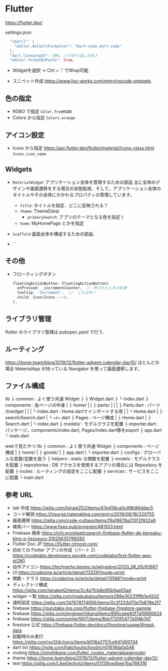 # Flutter

https://flutter.dev/

settings.json
```dart
  "[dart]": {
    "editor.defaultFormatter": "Dart-Code.dart-code"
  },
  "dart.lineLength": 200, //行折り返しの長さ
  "editor.formatOnPaste": true,
```

- Widgetを選択 -> Ctrl + '.' でWrap可能

- スニペット作成
  https://www.lisz-works.com/entry/vscode-snippets

## 色の指定

- RGBO で指定
  `Color.fromRGBO`
- Colors から指定
  `Colors.orange`

## アイコン設定

- Icons から指定 https://api.flutter.dev/flutter/material/Icons-class.html
  `Icons.icon_name`

## Widgets

- `MaterialWidget` アプリケーション全体を管理するための部品
  主に全体のデザインや画面遷移をする場合の状態監視、そして、アプリケーション全体のタイトルやその全体にかかわるプロパティの管理しています。

  - `title`: タイトルを指定．どこに反映される？
  - `theme`: ThemeData(
    - `primarySwatch`: アプリのテーマとなる色を指定
      )
  - `home`: MyHomePage とかを指定

- `Scaffold` 画面全体を構成するための部品.
- ``

## その他

- フローティングボタン
  ```dart
  floatingActionButton: FloatingActionButton(
    onPressed: _incrementCounter,  // 押されたときの処理
    tooltip: 'Increment',  //  これは何？
    child: Icon(Icons.~~~),
  ),
  ```

## ライブラリ管理

flutter のライブラリ管理は pubspec.yaml で行う．

## ルーティング

https://itome.team/blog/2019/12/flutter-advent-calendar-day10/
ほとんどの場合 MaterialApp が持っている Navigator を使って画面遷移します。

## ファイル構成

lib
├ common : よく使う共通 Widget
├ ├ Widget.dart
├ └ index.dart
├ components : 各ページの中身
| ├ home/
| | ├ parts/
| | | ├ Parts.dart : パーツのwidget
| | | └ index.dart : Home.dartでインポートする用
| | └ Home.dart
| ├ search/Search.dart
| └ ~~~/~~~.dart
├ Pages : ページ構成
| ├ Home.dart
| ├ Search.dart
| └ index.dart
├ models/ : モデルクラスを配置
├ importer.dart : パッケージ，components/index.dart, Pages/index.dart等をexport
├ app.dart
└ main.dart

webで見たやつ
lib
├ common : よく使う共通 Widget
├ components : ページ構成
| ├ home/
| ├ goods/
| ├ app.dart
| └ importer.dart
├ configs : グローバルな変数/定数を扱う
├ helpers : static な関数を配置
├ models : モデルクラスを配置
├ repositories : DB アクセスを使用するアプリの場合には Repository を配置
├ routes : ルーティングの設定をここに配置
├ services : サービスをここに配置
└ main.dart

## 参考 URL

- tab 作成 https://qiita.com/hiiragi252/items/47e458ca0c89b96ddac5
- コード解説 https://hisurga.hatenablog.com/entry/2019/06/16/220755
- 画面遷移 https://qiita.com/code-cutlass/items/f8a19878a215f2f932a9
- 検索バー https://www.fixes.pub/program/481553.html
- Firebase 検索 https://ichi.pro/elasticsearch-firebase-flutter-de-kensaku-kino-o-jissosuru-31625635799283
- Flutter Doc JP https://flutter.ctrnost.com/
- 初めての Flutter アプリの作成（パート 2） https://codelabs.developers.google.com/codelabs/first-flutter-app-pt2#0
- 自作アイコン https://techracho.bpsinc.jp/wingdoor/2020_06_05/92667
- UI https://codezine.jp/article/detail/13329?mode=print
- 関数・クラス https://codezine.jp/article/detail/13586?mode=print
- ディレクトリ構成 https://qiita.com/tanakeiQ/items/2c4a7fcb8e95b9aa55ad
- widget 一覧 https://qiita.com/matsukatsu/items/e289e30231fffb1e4502
- 通知設定 https://qiita.com/1d7678174656/items/0c2f233d70e7b678e2f7
- firebase https://gurutaka-log.com/flutter-firebase-firestore-sample
- firebase https://qiita.com/engineerhikaru/items/695caee92f7a10660624
- firebase https://qiita.com/smiler5617/items/8dcf720f5477a5f4b7d7
- firestore 公式 https://firebase.flutter.dev/docs/firestore/usage/#read-data
- 起動時のみ実行 https://qiita.com/yu124choco/items/b518a2757ce6d7d00134
- dart list https://note.com/hatchoutschool/n/n01618da1a548
- routing https://omohikane.com/futter_routes_materialpageroute/
- theme https://itome.team/blog/2019/12/flutter-advent-calendar-day12/
- text https://qiita.com/LikeGeohotz/items/f3129cedbee7ba788316
